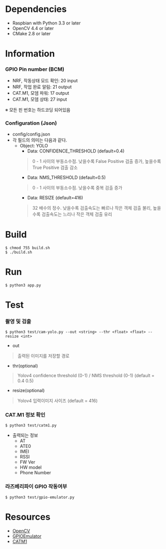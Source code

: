 # Dependencies
- Raspbian with Python 3.3 or later
- OpenCV 4.4 or later
- CMake 2.8 or later

# Information
### GPIO Pin number (BCM)
+ NRF, 작동상태 모드 확인: 20 input   
+ NRF, 작업 완료 알림: 21 output   
+ CAT.M1, 모뎀 파워: 17 output   
+ CAT.M1, 모뎀 상태: 27 input   

※ 모든 핀 번호는 하드코딩 되어있음   

### Configuration (Json)
+ config/config.json
+ 각 필드의 의미는 다음과 같다.
    + Object: YOLO
        + Data: CONFIDENCE_THRESHOLD (default=0.4)
        > 0 - 1 사이의 부동소수점. 낮을수록 False Positive 검출 증가, 높을수록 True Positive 검출 감소
        + Data: NMS_THRESHOLD (default=0.5)
        > 0 - 1 사이의 부동소수점. 낮을수록 중복 검출 증가
        + Data: RESIZE (default=416)
        > 32 배수의 정수. 낮을수록 검출속도는 빠르나 작은 객체 검출 불리, 높을수록 검출속도는 느리나 작은 객체 검출 유리
    

# Build
~~~
$ chmod 755 build.sh
$ ./build.sh
~~~

# Run
~~~
$ python3 app.py
~~~

# Test
### 촬영 및 검출
~~~ 
$ python3 test/cam-yolo.py --out <string> --thr <float> <float> --resize <int>
~~~
* out
> 출력된 이미지를 저장할 경로
* thr(optional)
> Yolov4 confidence threshold (0-1) / NMS threshold (0-1) (default = 0.4 0.5)
* resize(optional)
> Yolov4 입력이미지 사이즈 (default = 416)

### CAT.M1 정보 확인
~~~
$ python3 test/catm1.py
~~~
+ 출력되는 정보
    + AT   
    + ATE0   
    + IMEI   
    + RSSI   
    + FW Ver   
    + HW model   
    + Phone Number   

### 라즈베리파이 GPIO 작동여부 
~~~
$ python3 test/gpio-emulator.py
~~~

# Resources
* [OpenCV](https://opencv.org/)
* [GPIOEmulator](https://sourceforge.net/projects/pi-gpio-emulator/)
* [CATM1](https://github.com/codezoo-ltd/CAT.M1_RaspberryPi/)